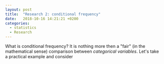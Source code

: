 ```yaml
---
layout: post
title:  "Research 2: conditional frequency"
date:   2018-10-16 14:21:21 +0200
categories:
  - statistics
  - Research
---
```


What is conditional frequency? It is nothing more then a "fair" (in the mathematical sense)
comparison between _categorical variables_. Let's take a practical example and
consider 
